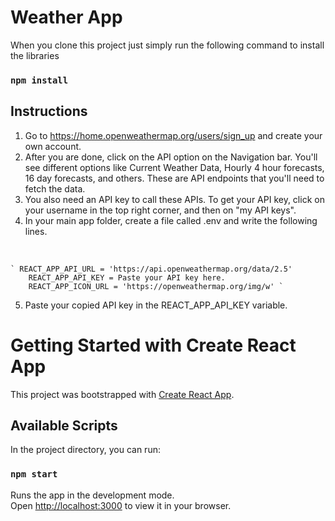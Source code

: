 # Weather App

When you clone this project just simply run the following command to install the libraries
<br />

### `npm install`

## Instructions

1) Go to https://home.openweathermap.org/users/sign_up and create your own account.
2) After you are done, click on the API option on the Navigation bar. You'll see different options like Current Weather Data, Hourly 4 hour forecasts, 16 day forecasts, and others. These are API endpoints that you'll need to fetch the data.
3) You also need an API key to call these APIs. To get your API key, click on your username in the top right corner, and then on "my API keys".
4) In your main app folder, create a file called .env and write the following lines.

<br />

    ` REACT_APP_API_URL = 'https://api.openweathermap.org/data/2.5'
        REACT_APP_API_KEY = Paste your API key here.
        REACT_APP_ICON_URL = 'https://openweathermap.org/img/w' `
    
5) Paste your copied API key in the REACT_APP_API_KEY variable.


# Getting Started with Create React App

This project was bootstrapped with [Create React App](https://github.com/facebook/create-react-app).

## Available Scripts

In the project directory, you can run:

### `npm start`

Runs the app in the development mode.\
Open [http://localhost:3000](http://localhost:3000) to view it in your browser.
